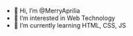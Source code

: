 - 👋 Hi, I’m @MerryAprilia
- 👀 I’m interested in Web Technology
- 🌱 I’m currently learning HTML, CSS, JS

<!---
MerryAprilia/MerryAprilia is a ✨ special ✨ repository because its `README.md` (this file) appears on your GitHub profile.
You can click the Preview link to take a look at your changes.
--->
